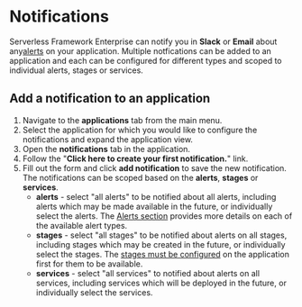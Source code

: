 # Notifications

Serverless Framework Enterprise can notify you in **Slack** or **Email** about any[alerts](./insights.md#alerts)
on your application. Multiple notfications can be added to an application and each can be configured
for different types and scoped to individual alerts, stages or services.

## Add a notification to an application

1. Navigate to the **applications** tab from the main menu.
2. Select the application for which you would like to configure the notifications and expand the application view.
3. Open the **notifications** tab in the application.
4. Follow the "**Click here to create your first notification.**" link.
5. Fill out the form and click **add notification** to save the new notification. The notifications can be scoped based on the **alerts**, **stages** or **services**.
    - **alerts** - select "all alerts" to be notified about all alerts, including alerts which may be made available in the future, or individually select the alerts. The [Alerts section](#alerts) provides more details on each of the available alert types.
    - **stages** - select "all stages" to be notified about alerts on all stages, including stages which may be created in the future, or individually select the stages. The [stages must be configured](./profiles.md#add-a-deployment-profile-to-your-application-and-stage) on the application first for them to be available.
    - **services** - select "all services" to notified about alerts on all services, including services which will be deployed in the future, or individually select the services.